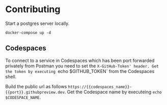 # Contributing

Start a postgres server locally.

```shell
docker-compose up -d
```

## Codespaces

To connect to a service in Codespaces which has been port forwarded privately from Postman you need to set the `X-GitHub-Token' header. Get the token by executing `echo $GITHUB_TOKEN` from the Codespaces shell.

Build the public url as follows `https://{{codespaces_name}}-{{port}}.githubpreview.dev`. Get the Codespace name by executeing `echo $CODESPACE_NAME`.
